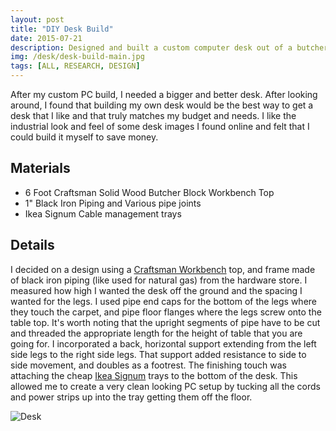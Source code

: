 ```yaml
---
layout: post
title: "DIY Desk Build"
date: 2015-07-21
description: Designed and built a custom computer desk out of a butcher block top and black iron pipe.
img: /desk/desk-build-main.jpg
tags: [ALL, RESEARCH, DESIGN]
---
```


After my custom PC build, I needed a bigger and better desk. After looking around, I found that building my own desk would be the best way to get a desk that I like and that truly matches my budget and needs. I like the industrial look and feel of some desk images I found online and felt that I could build it myself to save money.

## Materials
* 6 Foot Craftsman Solid Wood Butcher Block Workbench Top
* 1" Black Iron Piping and Various pipe joints
* Ikea Signum Cable management trays

## Details
I decided on a design using a [Craftsman Workbench](https://www.sears.com/craftsman-premium-heavy-duty-6-ft-workbench-with/p-00946631000P) top, and frame made of black iron piping (like used for natural gas) from the hardware store. I measured how high I wanted the desk off the ground and the spacing I wanted for the legs. I used pipe end caps for the bottom of the legs where they touch the carpet, and pipe floor flanges where the legs screw onto the table top. It's worth noting that the upright segments of pipe have to be cut and threaded the appropriate length for the height of table that you are going for. I incorporated a back, horizontal support extending from the left side legs to the right side legs. That support added resistance to side to side movement, and doubles as a footrest. The finishing touch was attaching the cheap [Ikea Signum](https://www.ikea.com/us/en/p/signum-cable-management-horizontal-silver-color-30200253/) trays to the bottom of the desk. This allowed me to create a very clean looking PC setup by tucking all the cords and power strips up into the tray getting them off the floor.

![Desk](http://wbenb.github.io/assets/img/desk/desk.jpg)
